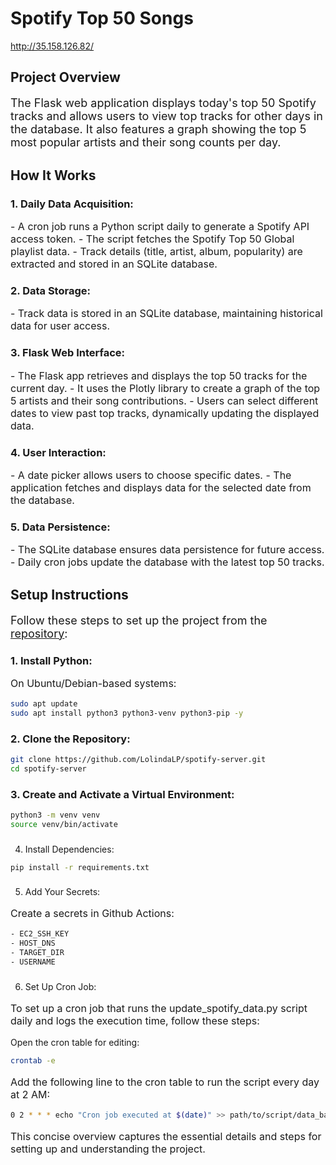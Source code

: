 # Spotify Top 50 Songs

http://35.158.126.82/

## Project Overview

<p style="font-size: 18px;">The Flask web application displays today's top 50 Spotify tracks and allows users to view top tracks for other days in the database. It also features a graph showing the top 5 most popular artists and their song counts per day.</p>

## How It Works

### 1. Daily Data Acquisition:
<p style="font-size: 16px;">
- A cron job runs a Python script daily to generate a Spotify API access token.
- The script fetches the Spotify Top 50 Global playlist data.
- Track details (title, artist, album, popularity) are extracted and stored in an SQLite database.
</p>

### 2. Data Storage:
<p style="font-size: 16px;">
- Track data is stored in an SQLite database, maintaining historical data for user access.
</p>

### 3. Flask Web Interface:
<p style="font-size: 16px;">
- The Flask app retrieves and displays the top 50 tracks for the current day.
- It uses the Plotly library to create a graph of the top 5 artists and their song contributions.
- Users can select different dates to view past top tracks, dynamically updating the displayed data.
</p>

### 4. User Interaction:
<p style="font-size: 16px;">
- A date picker allows users to choose specific dates.
- The application fetches and displays data for the selected date from the database.
</p>

### 5. Data Persistence:
<p style="font-size: 16px;">
- The SQLite database ensures data persistence for future access.
- Daily cron jobs update the database with the latest top 50 tracks.
</p>

## Setup Instructions

<p style="font-size: 18px;">
Follow these steps to set up the project from the <a href="https://github.com/LolindaLP/spotify-server">repository</a>:
</p>

### 1. Install Python:
<p style="font-size: 16px;">
On Ubuntu/Debian-based systems:
</p>

```bash
sudo apt update
sudo apt install python3 python3-venv python3-pip -y
```
### 2. Clone the Repository:
  
```bash
git clone https://github.com/LolindaLP/spotify-server.git
cd spotify-server
```

### 3. Create and Activate a Virtual Environment:

```bash
python3 -m venv venv
source venv/bin/activate
```

###
4. Install Dependencies:
  
```bash
pip install -r requirements.txt
```
###
5. Add Your Secrets:
<p style="font-size: 16px;">
Create a secrets in Github Actions:
</p>

```bash
- EC2_SSH_KEY
- HOST_DNS
- TARGET_DIR
- USERNAME
```

###
6. Set Up Cron Job:
<p style="font-size: 16px;">
To set up a cron job that runs the update_spotify_data.py script daily and logs the execution time, follow these steps:

Open the cron table for editing:
</p>

```bash
crontab -e
```
<p style="font-size: 16px;">
Add the following line to the cron table to run the script every day at 2 AM:
</p>

```bash
0 2 * * * echo "Cron job executed at $(date)" >> path/to/script/data_base.py
```

<p style="font-size: 16px;">
This concise overview captures the essential details and steps for setting up and understanding the project.
</p>
